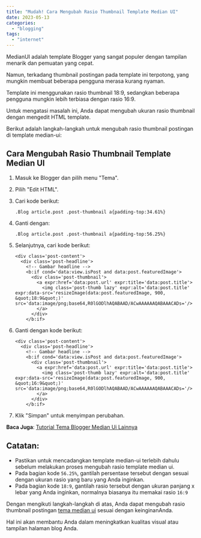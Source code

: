 ```yaml
---
title: "Mudah! Cara Mengubah Rasio Thumbnail Template Median UI"
date: 2023-05-13
categories: 
  - "blogging"
tags: 
  - "internet"
---
```


MedianUI adalah template Blogger yang sangat populer dengan tampilan menarik dan pemuatan yang cepat.

Namun, terkadang thumbnail postingan pada template ini terpotong, yang mungkin membuat beberapa pengguna merasa kurang nyaman.

Template ini menggunakan rasio thumbnail 18:9, sedangkan beberapa pengguna mungkin lebih terbiasa dengan rasio 16:9.

Untuk mengatasi masalah ini, Anda dapat mengubah ukuran rasio thumbnail dengan mengedit HTML template.

Berikut adalah langkah-langkah untuk mengubah rasio thumbnail postingan di template median-ui:

## Cara Mengubah Rasio Thumbnail Template Median UI

1. Masuk ke Blogger dan pilih menu "Tema".
2. Pilih "Edit HTML".
3. Cari kode berikut:
    
    ```
    .Blog article.post .post-thumbnail a{padding-top:34.61%}
    ```
    
4. Ganti dengan:
    
    ```
    .Blog article.post .post-thumbnail a{padding-top:56.25%}
    ```
    
5. Selanjutnya, cari kode berikut:
    
    ```
    <div class='post-content'>
      <div class='post-headline'>
        <!-- Gambar headline -->
        <b:if cond='data:view.isPost and data:post.featuredImage'>
          <div class='post-thumbnail'>
            <a expr:href='data:post.url' expr:title='data:post.title'>
              <img class='post-thumb lazy' expr:alt='data:post.title' expr:data-src='resizeImage(data:post.featuredImage, 900, &quot;18:9&quot;)' src='data:image/png;base64,R0lGODlhAQABAAD/ACwAAAAAAQABAAACADs='/>
            </a>
          </div>
        </b:if>
    ```
    
6. Ganti dengan kode berikut:
    
    ```
    <div class='post-content'>
      <div class='post-headline'>
        <!-- Gambar headline -->
        <b:if cond='data:view.isPost and data:post.featuredImage'>
          <div class='post-thumbnail'>
            <a expr:href='data:post.url' expr:title='data:post.title'>
              <img class='post-thumb lazy' expr:alt='data:post.title' expr:data-src='resizeImage(data:post.featuredImage, 900, &quot;16:9&quot;)' src='data:image/png;base64,R0lGODlhAQABAAD/ACwAAAAAAQABAAACADs='/>
            </a>
          </div>
        </b:if>
    ```
    
7. Klik "Simpan" untuk menyimpan perubahan.

**Baca Juga**: [Tutorial Tema Blogger Median Ui Lainnya](https://ajiekusumadhany.com/tag/median-ui/)

## Catatan:

- Pastikan untuk mencadangkan template median-ui terlebih dahulu sebelum melakukan proses mengubah rasio template median ui.
- Pada bagian kode `56.25%`, gantilah persentase tersebut dengan sesuai dengan ukuran rasio yang baru yang Anda inginkan.
- Pada bagian kode `18:9`, gantilah rasio tersebut dengan ukuran panjang x lebar yang Anda inginkan, normalnya biasanya itu memakai rasio `16:9`

Dengan mengikuti langkah-langkah di atas, Anda dapat mengubah rasio thumbnail postingan [tema median ui](https://median-ui.blogspot.com/) sesuai dengan keinginanAnda.

Hal ini akan membantu Anda dalam meningkatkan kualitas visual atau tampilan halaman blog Anda.
